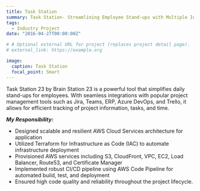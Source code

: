 ```yaml
---
title: Task Station
summary: Task Station- Streamlining Employee Stand-ups with Multiple Integrations
tags:
  - Industry Project
date: "2016-04-27T00:00:00Z"

# # Optional external URL for project (replaces project detail page).
# external_link: https://example.org

image:
  caption: Task Station
  focal_point: Smart
---
```

Task Station 23 by Brain Station 23 is a powerful tool that simplifies daily stand-ups for employees. With seamless integrations with popular project management tools such as Jira, Teams, ERP, Azure DevOps, and Trello, it allows for efficient tracking of project information, tasks, and time.

***My Responsibility:***

* Designed scalable and resilient AWS Cloud Services architecture for application
* Utilized Terraform for Infrastructure as Code (IAC) to automate infrastructure deployment
* Provisioned AWS services including S3, CloudFront, VPC, EC2, Load Balancer, Route53, and Certificate Manager
* Implemented robust CI/CD pipeline using AWS Code Pipeline for automated build, test, and deployment
* Ensured high code quality and reliability throughout the project lifecycle.
